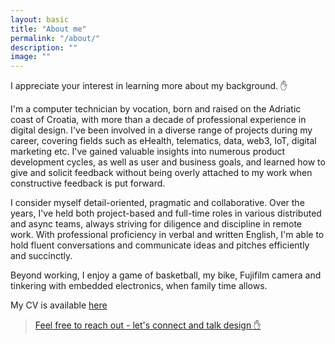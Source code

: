 ```yaml
---
layout: basic
title: "About me"
permalink: "/about/"
description: ""
image: ""
---
```


I appreciate your interest in learning more about my background. ✋

I'm a computer technician by vocation, born and raised on the Adriatic coast of Croatia, with more than a decade of professional experience in digital design. I've been involved in a diverse range of projects during my career, covering fields such as eHealth, telematics, data, web3, IoT, digital marketing etc. I've gained valuable insights into numerous product development cycles, as well as user and business goals, and learned how to give and solicit feedback without being overly attached to my work when constructive feedback is put forward.

I consider myself detail-oriented, pragmatic and collaborative. Over the years, I've held both project-based and full-time roles in various distributed and async teams, always striving for diligence and discipline in remote work. With professional proficiency in verbal and written English, I'm able to hold fluent conversations and communicate ideas and pitches efficiently and succinctly.

Beyond working, I enjoy a game of basketball, my bike, Fujifilm camera and tinkering with embedded electronics, when family time allows.

My CV is available <a href="https://tommavic.netlify.app/assets/TMcv.pdf" target="_blank">here</a>

> [Feel free to reach out - let's connect and talk design ✋](/contact)



<br>
